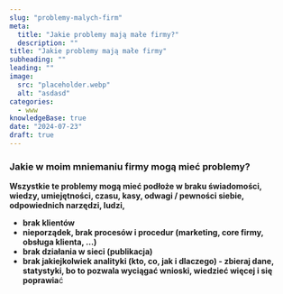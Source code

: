 ```yaml
---
slug: "problemy-malych-firm"
meta:
  title: "Jakie problemy mają małe firmy?"
  description: ""
title: "Jakie problemy mają małe firmy"
subheading: ""
leading: ""
image:
  src: "placeholder.webp"
  alt: "asdasd"
categories:
  - www
knowledgeBase: true
date: "2024-07-23"
draft: true
---
```


### **Jakie w moim mniemaniu firmy mogą mieć problemy?**

**Wszystkie te problemy mogą mieć podłoże w braku świadomości, wiedzy, umiejętności, czasu, kasy, odwagi / pewności siebie, odpowiednich narzędzi, ludzi,**

- **brak klientów**
- **nieporządek, brak procesów i procedur (marketing, core firmy, obsługa klienta, …)**
- **brak działania w sieci (publikacja)**
- **brak jakiejkolwiek analityki (kto, co, jak i dlaczego) - zbieraj dane, statystyki, bo to pozwala wyciągać wnioski, wiedzieć więcej i się poprawia**ć
